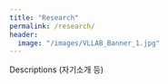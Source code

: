 ```yaml
---
title: "Research"
permalink: /research/
header:
  image: "/images/VLLAB_Banner_1.jpg"
---
```


Descriptions (자기소개 등)
